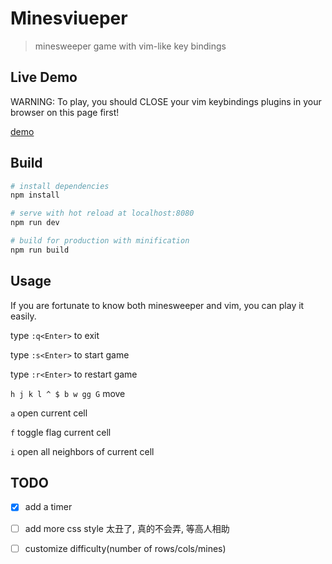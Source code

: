 # Minesviueper

> minesweeper game with vim-like key bindings

## Live Demo

WARNING: To play, you should CLOSE your vim keybindings plugins in your browser on this page first!

[demo](http://wlh320.coding.me/minesviueper/)

## Build

``` bash
# install dependencies
npm install

# serve with hot reload at localhost:8080
npm run dev

# build for production with minification
npm run build
```

## Usage

If you are fortunate to know both minesweeper and vim, you can play it easily.

type `:q<Enter>` to exit

type `:s<Enter>` to start game

type `:r<Enter>` to restart game

`h j k l ^ $ b w gg G` move

`a` open current cell

`f` toggle flag current cell

`i` open all neighbors of current cell

## TODO

- [x] add a timer

- [ ] add more css style 太丑了, 真的不会弄, 等高人相助

- [ ] customize difficulty(number of rows/cols/mines)

